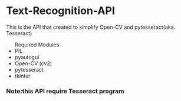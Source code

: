 # Text-Recognition-API
This is the API that created to simplify Open-CV and pytesseract(aka. Tesseract)
</ul>
<ul>Required Modules
<li>PIL</li>
<li>pyautogui</li>
<li>Open-CV (cv2)</li>
<li>pytesseract</li>
<li>tkinter</li>
</ul>

<h3>Note:this API require Tesseract program</h3>
